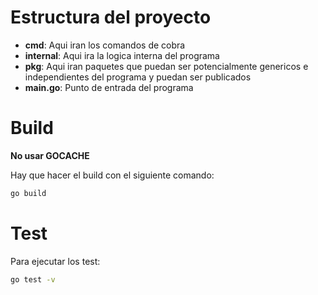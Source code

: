 # Estructura del proyecto

- **cmd**: Aqui iran los comandos de cobra
- **internal**: Aqui ira la logica interna del programa
- **pkg**: Aqui iran paquetes que puedan ser potencialmente genericos e independientes del programa y puedan ser publicados
- **main.go**: Punto de entrada del programa

# Build

**No usar GOCACHE**

Hay que hacer el build con el siguiente comando:

```sh
go build
```

# Test

Para ejecutar los test:

```sh
go test -v
```
